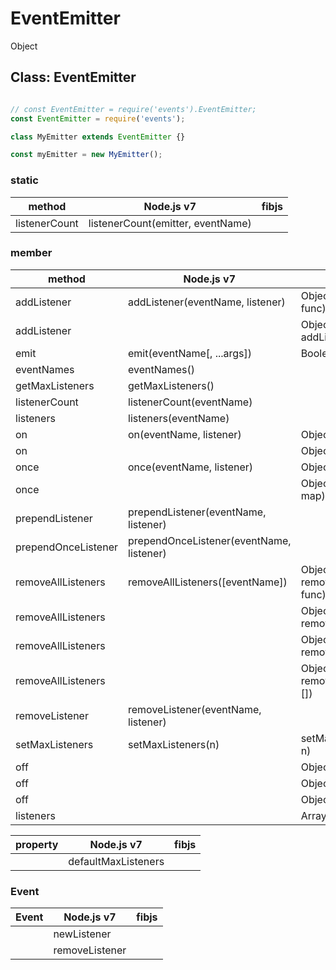 
# EventEmitter

Object

## Class: EventEmitter

```js

// const EventEmitter = require('events').EventEmitter;
const EventEmitter = require('events');

class MyEmitter extends EventEmitter {}

const myEmitter = new MyEmitter();
```

### static

|     method    |            Node.js v7             | fibjs |
|---------------|-----------------------------------|-------|
| listenerCount | listenerCount(emitter, eventName) |       |

### member

|       method        |                   Node.js v7             |               fibjs               |
|---------------------|------------------------------------------|-----------------------------------|
| addListener         | addListener(eventName, listener)         | Object addListener(ev, func)      |
| addListener         |                                          | Object addListener(map={})        |
| emit                | emit(eventName[, ...args])               | Boolean emit(ev,...)              |
| eventNames          | eventNames()                             |                                   |
| getMaxListeners     | getMaxListeners()                        |                                   |
| listenerCount       | listenerCount(eventName)                 |                                   |
| listeners           | listeners(eventName)                     |                                   |
| on                  | on(eventName, listener)                  | Object on( ev, func)              |
| on                  |                                          | Object on(map={})                 |
| once                | once(eventName, listener)                | Object once(ev, func)             |
| once                |                                          | Object once(Object map)           |
| prependListener     | prependListener(eventName, listener)     |                                   |
| prependOnceListener | prependOnceListener(eventName, listener) |                                   |
| removeAllListeners  | removeAllListeners([eventName])          | Object removeListener(ev, func)   |
| removeAllListeners  |                                          | Object removeListener(ev)         |
| removeAllListeners  |                                          | Object removeListener(map={})     |
| removeAllListeners  |                                          | Object removeAllListeners(evs=[]) |
| removeListener      | removeListener(eventName, listener)      |                                   |
| setMaxListeners     | setMaxListeners(n)                       | setMaxListeners(Integer n)        |
| off                 |                                          | Object off(ev, func)              |
| off                 |                                          | Object off(ev)                    |
| off                 |                                          | Object off(map={})                |
| listeners           |                                          | Array listeners(ev)               |

| property |      Node.js v7     | fibjs |
|----------|---------------------|-------|
|          | defaultMaxListeners |       |

### Event

| Event |   Node.js v7   | fibjs |
|-------|----------------|-------|
|       | newListener    |       |
|       | removeListener |       |
